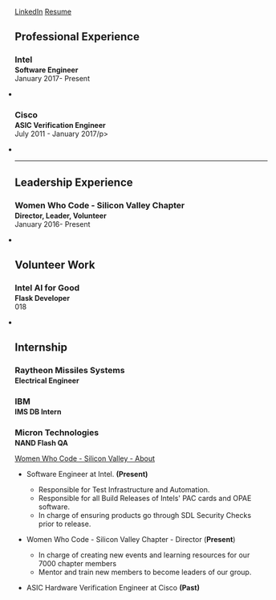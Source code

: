 [LinkedIn](https://www.linkedin.com/in/michelle-ho-0999161a)  [Resume](https://github.com/michelleyho/michelleyho.github.io/blob/main/assets/resumes/july_2024.pdf)
## Professional Experience
<h3 style="margin-bottom:2px;">Intel </h3>
<p style="margin:0;"><b>Software Engineer</b><br>
January 2017- Present</p>
<ul style="margin-left: -1.4em;">
  <li></li>
</ul>

<h3 style="margin-bottom:2px;">Cisco</h3>
<p style="margin:0;"><b>ASIC Verification Engineer</b><br>
July 2011 - January 2017/p>
<ul style="margin-left: -1.4em;">
  <li></li>
</ul>

---
## Leadership Experience
<h3 style="margin-bottom:2px;">Women Who Code - Silicon Valley Chapter </h3>
<p style="margin:0;"><b>Director, Leader, Volunteer</b><br>
January 2016- Present</p>
<ul style="margin-left: -1.4em;">
  <li></li>
</ul>

## Volunteer Work
<h3 style="margin-bottom:2px;">Intel AI for Good</h3>
<p style="margin:0;"><b>Flask Developer </b><br>
018</p>
<ul style="margin-left: -1.4em;">
  <li></li>
</ul>

## Internship
<h3 style="margin-bottom:2px;">Raytheon Missiles Systems </h3>
<p style="margin:0;"><b>Electrical Engineer</b><br>
<h3 style="margin-bottom:2px;">IBM </h3>
<p style="margin:0;"><b>IMS DB Intern</b><br>
<h3 style="margin-bottom:2px;">Micron Technologies</h3>
<p style="margin:0;"><b>NAND Flash QA</b><br>

[Women Who Code - Silicon Valley - About](https://www.womenwhocode.com/sv/about)

- Software Engineer at Intel. __(Present)__
  - Responsible for Test Infrastructure and Automation.
  - Responsible for all Build Releases of Intels' PAC cards and OPAE software. 
  - In charge of ensuring products go through SDL Security Checks prior to release.

- Women Who Code - Silicon Valley Chapter - Director (__Present__)
  - In charge of creating new events and learning resources for our 7000 chapter members
  - Mentor and train new members to become leaders of our group. 

- ASIC Hardware Verification Engineer at Cisco __(Past)__
